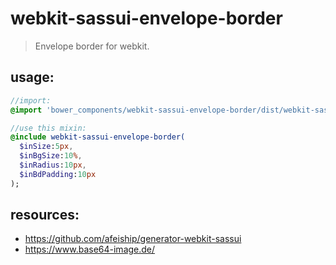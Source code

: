 # webkit-sassui-envelope-border
> Envelope border for webkit.

## usage:
```sass
//import:
@import 'bower_components/webkit-sassui-envelope-border/dist/webkit-sassui-envelope-border.scss';

//use this mixin:
@include webkit-sassui-envelope-border(
  $inSize:5px,
  $inBgSize:10%,
  $inRadius:10px,
  $inBdPadding:10px
);
```

## resources:
+ https://github.com/afeiship/generator-webkit-sassui
+ https://www.base64-image.de/
